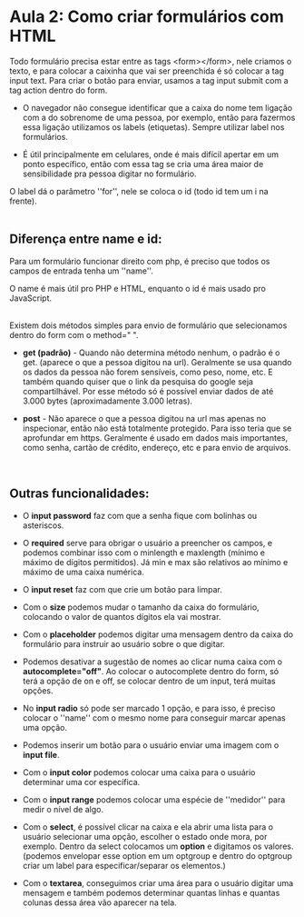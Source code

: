 # Aula 2: Como criar formulários com HTML 

 
Todo formulário precisa estar entre as tags &lt;form&gt;&lt;/form&gt;, nele criamos o texto, e para colocar a caixinha que vai ser preenchida é só colocar a tag input text. Para criar o botão para enviar, usamos a tag input submit com a tag action dentro do form. 

* O navegador não consegue identificar que a caixa do nome tem ligação com a do sobrenome de uma pessoa, por exemplo, então para fazermos essa ligação utilizamos os labels (etiquetas). Sempre utilizar label nos formulários. 

* É útil principalmente em celulares, onde é mais difícil apertar em um ponto específico, então com essa tag se cria uma área maior de sensibilidade pra pessoa digitar no formulário. 

O label dá o parâmetro ''for'', nele se coloca o id (todo id tem um i na frente). 
<br>
<br>

## Diferença entre name e id: 

Para um formulário funcionar direito com php, é preciso que todos os campos de entrada tenha um ''name''. 

O name é mais útil pro PHP e HTML, enquanto o id é mais usado pro JavaScript. 
<br>
<br>

Existem dois métodos simples para envio de formulário que selecionamos dentro do form com o method=" ". 

* <strong>get (padrão)</strong> - Quando não determina método nenhum, o padrão é o get. (aparece o que a pessoa digitou na url). Geralmente se usa quando os dados da pessoa não forem sensíveis, como peso, nome, etc. E também quando quiser que o link da pesquisa do google seja compartilhável. Por esse método só é possível enviar dados de até 3.000 bytes (aproximadamente 3.000 letras). 

* <strong>post</strong> - Não aparece o que a pessoa digitou na url mas apenas no inspecionar, então não está totalmente protegido. Para isso teria que se aprofundar em https. Geralmente é usado em dados mais importantes, como senha, cartão de crédito, endereço, etc e para envio de arquivos. 
<br>

## Outras funcionalidades: 

* O <strong>input password</strong> faz com que a senha fique com bolinhas ou asteriscos. 

* O <strong>required</strong> serve para obrigar o usuário a preencher os campos, e podemos combinar isso com o minlength e maxlength (mínimo e máximo de dígitos permitidos). Já min e max são relativos ao mínimo e máximo de uma caixa numérica. 

* O <strong>input reset</strong> faz com que crie um botão para limpar. 

* Com o <strong>size</strong> podemos mudar o tamanho da caixa do formulário, colocando o valor de quantos dígitos ela vai mostrar. 

* Com o <strong>placeholder</strong> podemos digitar uma mensagem dentro da caixa do formulário para instruir ao usuário sobre o que digitar. 
 
* Podemos desativar a sugestão de nomes ao clicar numa caixa com o <strong>autocomplete="off"</strong>. Ao colocar o autocomplete dentro do form, só terá a opção de on e off, se colocar dentro de um input, terá muitas opções. 

* No <strong>input radio</strong> só pode ser marcado 1 opção, e para isso, é preciso colocar o ''name'' com o mesmo nome para conseguir marcar apenas uma opção.  

* Podemos inserir um botão para o usuário enviar uma imagem com o <strong>input file</strong>. 

* Com o <strong>input color</strong> podemos colocar uma caixa para o usuário determinar uma cor específica. 

* Com o <strong>input range</strong> podemos colocar uma espécie de ''medidor'' para medir o nível de algo. 

* Com o <strong>select</strong>, é possível clicar na caixa e ela abrir uma lista para o usuário selecionar uma opção, escolher o estado onde mora, por exemplo. Dentro da select colocamos um <strong>option</strong> e digitamos os valores. (podemos envelopar esse option em um optgroup e dentro do optgroup criar um label para especificar/separar os elementos.) 

* Com o <strong>textarea</strong>, conseguimos criar uma área para o usuário digitar uma mensagem e também podemos determinar quantas linhas e quantas colunas dessa área vão aparecer na tela. 

 

